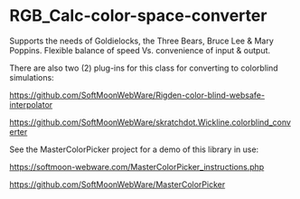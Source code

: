 # RGB_Calc-color-space-converter
Supports the needs of Goldielocks, the Three Bears, Bruce Lee &amp; Mary Poppins. Flexible balance of speed Vs. convenience of input &amp; output.

There are also two (2) plug-ins for this class for converting to colorblind simulations:

https://github.com/SoftMoonWebWare/Rigden-color-blind-websafe-interpolator

https://github.com/SoftMoonWebWare/skratchdot.Wickline.colorblind_converter

See the MasterColorPicker project for a demo of this library in use:

https://softmoon-webware.com/MasterColorPicker_instructions.php

https://github.com/SoftMoonWebWare/MasterColorPicker

